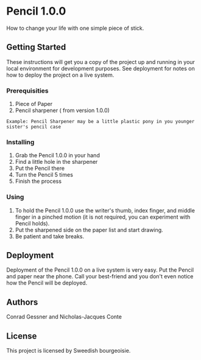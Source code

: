 # Pencil 1.0.0

How to change your life with one simple piece of stick. 

## Getting Started

These instructions will get you a copy of the project up and running in your local environment for development purposes. See deployment for notes on how to deploy the project on a live system.

### Prerequisities

1. Piece of Paper
2. Pencil sharpener ( from version 1.0.0) 

```
Example: Pencil Sharpener may be a little plastic pony in you younger sister's pencil case
```

### Installing

1. Grab the Pencil 1.0.0 in your hand
2. Find a little hole in the sharpener 
3. Put the Pencil there
4. Turn the Pencil 5 times
5. Finish the process

### Using

1. To hold the Pencil 1.0.0 use the writer's thumb, index finger, and middle finger in a pinched motion (it is not required, you can experiment with Pencil holds).
2. Put the sharpened side on the paper list and start drawing.
3. Be patient and take breaks. 

## Deployment

Deployment of the Pencil 1.0.0 on a live system is very easy. Put the Pencil and paper near the phone. Call your best-friend and you don't even notice how the Pencil will be deployed.

## Authors

Conrad Gessner and Nicholas-Jacques Conte

## License

This project is licensed by Sweedish bourgeoisie.
